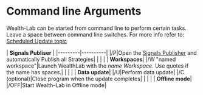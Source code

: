 ﻿# Command line Arguments

Wealth-Lab can be started from command line to perform certain tasks. Leave a space between command line switches. For more info refer to: [Scheduled Update topic](ScheduledUpdateTab)

| **Signals Publiser** |
|---------|----------|
|/P|Open the [Signals Publisher](SignalsPublisher) and automatically Publish all Strategies|
|  |  |
| **Workspaces**|
|/W "named workspace"|Launch WealthLab with the *name Workspace*. Use quotes if the name has spaces.|
|  |  |
| **Data update**|
|/U|Perform data update|
|/C (optional)|Close program when the update completes|
|  |  |
| **Offline mode**|
|/OFF|Start Wealth-Lab in Offline mode|
